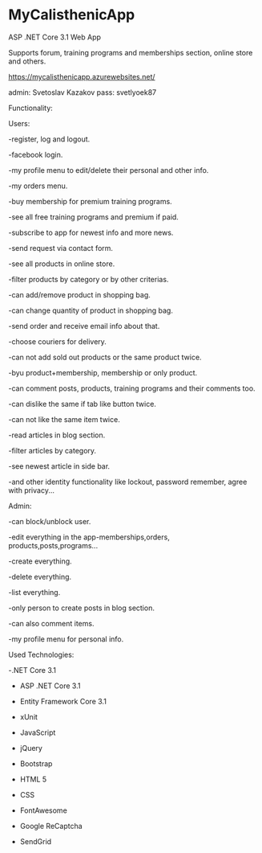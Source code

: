 # MyCalisthenicApp
ASP .NET Core 3.1 Web App 

Supports forum, training programs and memberships section, online store and others. 

https://mycalisthenicapp.azurewebsites.net/

admin: Svetoslav Kazakov  pass: svetlyoek87

Functionality:

  Users:
  
  -register, log and logout.
  
  -facebook login.
  
  -my profile menu to edit/delete their personal and other info.
  
  -my orders menu.
  
  -buy membership for premium training programs.
  
  -see all free training programs and premium if paid.
  
  -subscribe to app for newest info and more news.
  
  -send request via contact form.
  
  -see all products in online store.
  
  -filter products by category or by other criterias.
  
  -can add/remove product in shopping bag.
  
  -can change quantity of product in shopping bag.
  
  -send order and receive email info about that.
  
  -choose couriers for delivery.
  
  -can not add sold out products or the same product twice.
  
  -byu product+membership, membership or only product.
  
  -can comment posts, products, training programs and their comments too.
  
  -can dislike the same if tab like button twice.
  
  -can not like the same item twice.
  
  -read articles in blog section.
  
  -filter articles by category.
  
  -see newest article in side bar.
  
  -and other identity functionality like lockout, password remember, agree with privacy...
  
 Admin:
 
  -can block/unblock user.
  
  -edit everything in the app-memberships,orders, products,posts,programs...
  
  -create everything.
  
  -delete everything.
  
  -list everything.
  
  -only person to create posts in blog section.
  
  -can also comment items.
  
  -my profile menu for personal info.
  
  Used Technologies:
  
  -.NET Core 3.1
  
  - ASP .NET Core 3.1

  - Entity Framework Core 3.1
  
  - xUnit
  
  - JavaScript
  
  - jQuery
  
  - Bootstrap
  
  - HTML 5
  
  - CSS
  
  - FontAwesome
  
  - Google ReCaptcha
  
  - SendGrid
  
  
  
  
  
 
